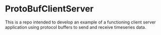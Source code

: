 # ProtoBufClientServer
This is a repo intended to develop an example of a functioning client server application using protocol buffers to send and receive timeseries data.
